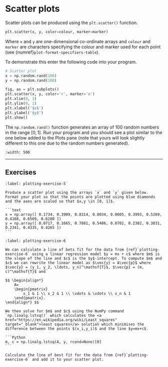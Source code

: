 # Scatter plots

Scatter plots can be produced using the `plt.scatter()` function.

```python
plt.scatter(x, y, color=colour, marker=marker)
```

Where `x` and `y` are one-dimensional co-ordinate arrays and `colour` and `marker` are characters specifying the colour and marker used for each point (see {numref}`plot-format-specifiers-table`).

To demonstrate this enter the following code into your program.

```Python
# Scatter plot
x = np.random.rand(100)
y = np.random.rand(100)

fig, ax = plt.subplots()
plt.scatter(x, y, color='r', marker='o')
plt.xlim(0, 1)
plt.ylim(0, 1)
plt.xlabel('$x$')
plt.ylabel('$y$')
plt.show()
```

The `np.random.rand()` function generates an array of 100 random numbers in the range $[0, 1]$. Run your program and you should see a plot similar to the one below added to the Plots pane (note that yours will look slightly different to this one due to the random numbers generated).

```{figure} ../_images/6_Scatter_plot_1.png
:width: 500
```

---

## Exercises

````{exercise}
:label: plotting-exercise-5

Produce a scatter plot using the arrays `x` and `y` given below. Format your plot so that the points are plotted using blue diamonds and the axes are scaled so that $x,y \in [0, 1]$. 

```text
x = np.array([ 0.1734, 0.3909, 0.8314, 0.8034, 0.0605, 0.3993, 0.5269, 0.4168, 0.6569, 0.6280 ])
y = np.array([ 0.0717, 0.1665, 0.7881, 0.5486, 0.0702, 0.2382, 0.3031, 0.2341, 0.4335, 0.4265 ])
```

````

````{exercise}
:label: plotting-exercise-6

We can calculate a line of bets fit for the data from {ref}`plotting-exercise-6` using a linear regression model $y = mx + c$ where $m$ is the slope of the line and $c$ is the $y$-intercept. To compute $m$ and $c$ we can rewrite the linear model as $\vec{y} = A\vec{p}$ where $\vec{y} = (y_1, y_2, \ldots, y_n)^\mathsf{T}$, $\vec{p} = (m, c)^\mathsf{T}$ and

$$ \begin{align*}
    A= 
    \begin{pmatrix} 
        x_1 & 1 \\ x_2 & 1 \\ \vdots & \vdots \\ x_n & 1 
    \end{pmatrix}.
\end{align*} $$

We then solve for $m$ and $c$ using the NumPy command `np.linalg.lstsq()` which calculates the <a href="https://en.wikipedia.org/wiki/Least_squares" target="_blank">least squares</a> solution which minimises the difference between the points $(x_i,y_i)$ and the line $y=mx+c$.

```Python
m, c = np.linalg.lstsq(A, y, rcond=None)[0]
```

Calculate the line of best fit for the data from {ref}`plotting-exercise-6` and add it to your scatter plot.
````
